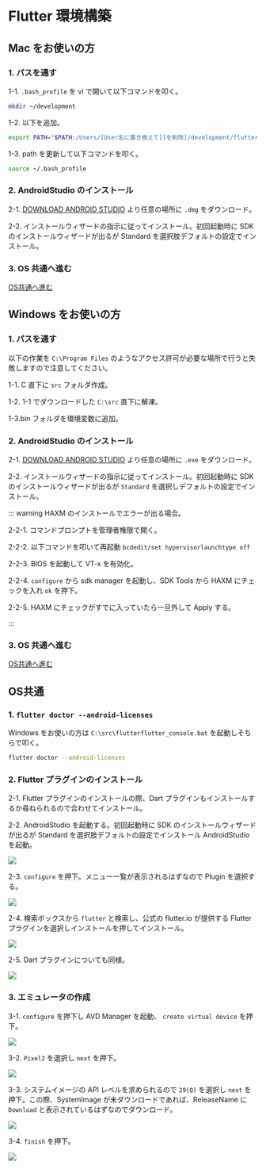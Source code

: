 # Flutter 環境構築

## Mac をお使いの方

### 1. パスを通す

1-1. `.bash_profile` を vi で開いて以下コマンドを叩く。

```bash
mkdir ~/development
```

1-2. 以下を追加。

```bash
export PATH="$PATH:/Users/[User名に置き換えて[]を削除]/development/flutter/bin"
```

1-3. path を更新して以下コマンドを叩く。

```bash
source ~/.bash_profile
```

### 2. AndroidStudio のインストール

2-1. [DOWNLOAD ANDROID STUDIO](https://developer.android.com/studio/?hl=ja) より任意の場所に `.dmg` をダウンロード。

2-2. インストールウィザードの指示に従ってインストール。初回起動時に SDK のインストールウィザードが出るが Standard を選択肢デフォルトの設定でインストール。

### 3. OS 共通へ進む

[OS共通へ進む](#os共通)

## Windows をお使いの方

### 1. パスを通す

以下の作業を `C:\Program Files` のようなアクセス許可が必要な場所で行うと失敗しますので注意してください。

1-1. C 直下に `src` フォルダ作成。

1-2. 1-1 でダウンロードした `C:\src` 直下に解凍。

1-3.bin フォルダを環境変数に追加。

### 2. AndroidStudio のインストール

2-1. [DOWNLOAD ANDROID STUDIO](https://developer.android.com/studio/?hl=ja) より任意の場所に `.exe` をダウンロード。

2-2. インストールウィザードの指示に従ってインストール。初回起動時に SDK のインストールウィザードが出るが `Standard` を選択しデフォルトの設定でインストール。

::: warning HAXM のインストールでエラーが出る場合。

2-2-1. コマンドプロンプトを管理者権限で開く。

2-2-2. 以下コマンドを叩いて再起動 `bcdedit/set hypervisorlaunchtype off`

2-2-3. BIOS を起動して VT-x を有効化。

2-2-4. `configure` から sdk manager を起動し、SDK Tools から HAXM にチェックを入れ `ok` を押下。

2-2-5. HAXM にチェックがすでに入っていたら一旦外して Apply する。

:::

### 3. OS 共通へ進む

[OS共通へ進む](#os共通)

## OS共通

### 1. `flutter doctor --android-licenses`

Windows をお使いの方は `C:\src\flutterflutter_console.bat` を起動しそちらで叩く。

```bash
flutter doctor --android-licenses
```

### 2. Flutter プラグインのインストール

2-1. Flutter プラグインのインストールの際、Dart プラグインもインストールするか尋ねられるので合わせてインストール。

2-2. AndroidStudio を起動する。初回起動時に SDK のインストールウィザードが出るが Standard を選択肢デフォルトの設定でインストール AndroidStudio を起動。

![](https://i.imgur.com/1Eqwm4n.jpg)

2-3. `configure` を押下。メニュー一覧が表示されるはずなので Plugin を選択する。

![](https://i.imgur.com/NI9E46H.jpg)

2-4. 検索ボックスから `flutter` と検索し、公式の flutter.io が提供する Flutter プラグインを選択しインストールを押してインストール。

![](https://i.imgur.com/bSPTVY5.png)

2-5. Dart プラグインについても同様。

![](https://i.imgur.com/3uZ1lPx.png)

### 3. エミュレータの作成

3-1. `configure` を押下し AVD Manager を起動、 `create virtual device` を押下。

![](https://i.imgur.com/V1ljhWf.jpg)

3-2. `Pixel2` を選択し `next` を押下。

![](https://i.imgur.com/Zok0WgT.jpg)

3-3. システムイメージの API レベルを求められるので `29(Q)` を選択し `next` を押下。この際、SystemImage が未ダウンロードであれば、ReleaseName に `Download` と表示されているはずなのでダウンロード。

![](https://i.imgur.com/fQDeoIp.jpg)

3-4. `finish` を押下。

![](https://i.imgur.com/DEVlzLk.jpg)
